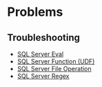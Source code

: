 # Problems

## Troubleshooting

- [SQL Server Eval](sql-server-eval)
- [SQL Server Function (UDF)](/sql-server-function)
- [SQL Server File Operation](/sql-server-file-operation)
- [SQL Server Regex](/sql-server-regex)
